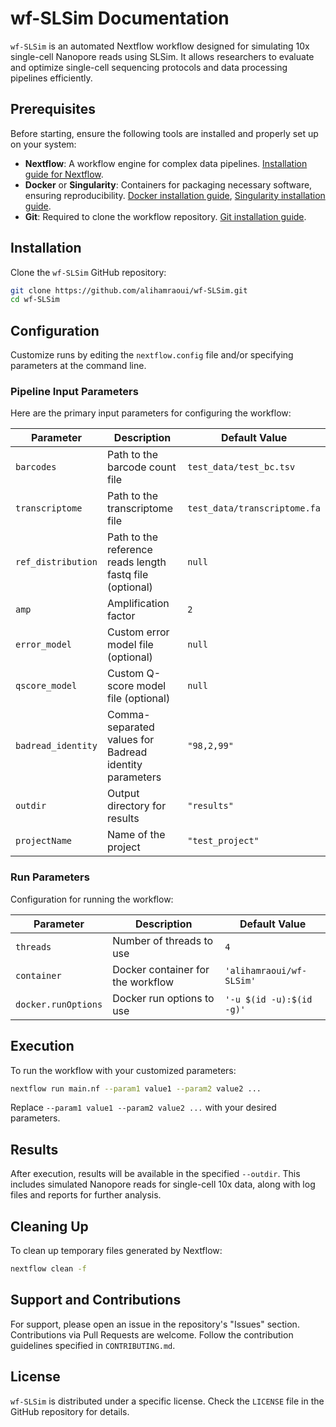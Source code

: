 # wf-SLSim Documentation

`wf-SLSim` is an automated Nextflow workflow designed for simulating 10x single-cell Nanopore reads using SLSim. It allows researchers to evaluate and optimize single-cell sequencing protocols and data processing pipelines efficiently.

## Prerequisites

Before starting, ensure the following tools are installed and properly set up on your system:

- **Nextflow**: A workflow engine for complex data pipelines. [Installation guide for Nextflow](https://www.nextflow.io/docs/latest/getstarted.html).
- **Docker** or **Singularity**: Containers for packaging necessary software, ensuring reproducibility. [Docker installation guide](https://docs.docker.com/get-docker/), [Singularity installation guide](https://sylabs.io/guides/3.0/user-guide/installation.html).
- **Git**: Required to clone the workflow repository. [Git installation guide](https://git-scm.com/book/en/v2/Getting-Started-Installing-Git).

## Installation

Clone the `wf-SLSim` GitHub repository:

```bash
git clone https://github.com/alihamraoui/wf-SLSim.git
cd wf-SLSim
```

## Configuration

Customize runs by editing the `nextflow.config` file and/or specifying parameters at the command line.

### Pipeline Input Parameters

Here are the primary input parameters for configuring the workflow:

| Parameter          | Description                                                   | Default Value                                 |
|--------------------|---------------------------------------------------------------|-----------------------------------------------|
| `barcodes`         | Path to the barcode count file                                | `test_data/test_bc.tsv`                       |
| `transcriptome`    | Path to the transcriptome file                                | `test_data/transcriptome.fa`                  |
| `ref_distribution` | Path to the reference reads length fastq file (optional)      | `null`                                        |
| `amp`              | Amplification factor                                          | `2`                                           |
| `error_model`      | Custom error model file (optional)                            | `null`                                        |
| `qscore_model`     | Custom Q-score model file (optional)                          | `null`                                        |
| `badread_identity` | Comma-separated values for Badread identity parameters        | `"98,2,99"`                                   |
| `outdir`           | Output directory for results                                  | `"results"`                                   |
| `projectName`      | Name of the project                                           | `"test_project"`                              |

### Run Parameters

Configuration for running the workflow:

| Parameter         | Description                        | Default Value             |
|-------------------|------------------------------------|---------------------------|
| `threads`         | Number of threads to use           | `4`                       |
| `container`       | Docker container for the workflow  | `'alihamraoui/wf-SLSim'`    |
| `docker.runOptions` | Docker run options to use       | `'-u $(id -u):$(id -g)'`  |

## Execution

To run the workflow with your customized parameters:

```bash
nextflow run main.nf --param1 value1 --param2 value2 ...
```

Replace `--param1 value1 --param2 value2 ...` with your desired parameters.

## Results

After execution, results will be available in the specified `--outdir`. This includes simulated Nanopore reads for single-cell 10x data, along with log files and reports for further analysis.

## Cleaning Up

To clean up temporary files generated by Nextflow:

```bash
nextflow clean -f
```

## Support and Contributions

For support, please open an issue in the repository's "Issues" section. Contributions via Pull Requests are welcome. Follow the contribution guidelines specified in `CONTRIBUTING.md`.

## License

`wf-SLSim` is distributed under a specific license. Check the `LICENSE` file in the GitHub repository for details.
